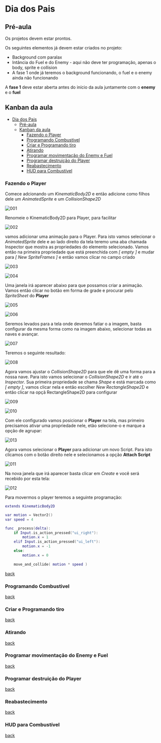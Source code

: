   # Dia dos Pais

  ## Pré-aula
  Os projetos devem estar prontos.
  
  Os seguintes elementos já devem estar criados no projeto:

  - Background com paralax
  - Intância do Fuel e do Enemy - aqui não deve ter programação, apenas o body, sprite e collision
  - A fase 1 onde já teremos o background funcionando, o fuel e o enemy ainda não funcionando

A **fase 1** deve estar aberta antes do início da aula juntamente com o **enemy** e o **fuel**

## Kanban da aula
- [Dia dos Pais](#dia-dos-pais)
  - [Pré-aula](#pré-aula)
  - [Kanban da aula](#kanban-da-aula)
    - [Fazendo o Player](#fazendo-o-player)
    - [Programando Combustivel](#programando-combustivel)
    - [Criar e Programando tiro](#criar-e-programando-tiro)
    - [Atirando](#atirando)
    - [Programar movimentação do Enemy e Fuel](#programar-movimentação-do-enemy-e-fuel)
    - [Programar destruição do Player](#programar-destruição-do-player)
    - [Reabastecimento](#reabastecimento)
    - [HUD para Combustível](#hud-para-combustível)

### Fazendo o Player

Comece adcionando um *KinematicBody2D* e então adicione como filhos dele um *AnimatedSprite* e um *CollisionShape2D*

![001](Screenshots/001.png)

Renomeie o KinematicBody2D para Player, para facilitar

![002](Screenshots/002.png)

vamos adicionar uma animação para o Player. Para isto vamos selecionar o *AnimatedSprite* dele e ao lado direito da tela teremo uma aba chamada Inspector que mostra as propriedades do elemento selecionado. Vamos então na primeira propriedade que está preenchida com *[ empty ]* e mudar para *[ New SpriteFrames ]* e então vamos clicar no campo criado

![003](Screenshots/003.png)

![004](Screenshots/004.png)

Uma janela irá aparecer abaixo para que possamos criar a animação. Vamos então clicar no botão em forma de grade e procurar pelo *SpriteSheet* do **Player**

![005](Screenshots/005.png)

![006](Screenshots/006.png)

Seremos levados para a tela onde devemos fatiar o a imagem, basta configurar da mesma forma como na imagem abaixo, selecionar todas as naves e avançar.

![007](Screenshots/007.png)

Teremos o seguinte resultado:

![008](Screenshots/008.png)

Agora vamos ajustar o *CollisionShape2D* para que ele dê uma forma para a nossa nave. Para isto vamos selecionar o *CollisionShape2D* e ir até o *Inspector*. Sua primeira propriedade se chama *Shape* e está marcada como *[ empty ]*, vamos clicar nela e então escolher *New RectangleShape2D* e então clicar na opçã RectangleShape2D para configurar

![009](Screenshots/009.png)

![010](Screenshots/010.png)

Com ele configurado vamos posicionar o **Player** na tela, mas primeiro precisamos ativar uma propriedade nele, etão selecione-o e marque a opção de agrupar:

![013](Screenshots/013.png)

Agora vamos selecionar o **Player** para adicionar um novo Script. Para isto clicamos com o botão direito nele e selecionamos a opção **Attach Script**

![011](Screenshots/011.png)

Na nova janela que irá aparecer basta clicar em *Create* e você será recebido por esta tela:

![012](Screenshots/012.png)

Para movermos o player teremos a seguinte programação:

```lua
extends KinematicBody2D

var motion = Vector2()
var speed = 4

func _process(delta):
	if Input.is_action_pressed("ui_right"):
		motion.x = 1
	elif Input.is_action_pressed("ui_left"):
		motion.x = -1
	else:
		motion.x = 0
	
	move_and_collide( motion * speed )

```

[back](#kanban-da-aula)

### Programando Combustivel

[back](#kanban-da-aula)

### Criar e Programando tiro

[back](#kanban-da-aula)

### Atirando

[back](#kanban-da-aula)

### Programar movimentação do Enemy e Fuel

[back](#kanban-da-aula)

### Programar destruição do Player

[back](#kanban-da-aula)

### Reabastecimento

[back](#kanban-da-aula)

### HUD para Combustível

[back](#kanban-da-aula)